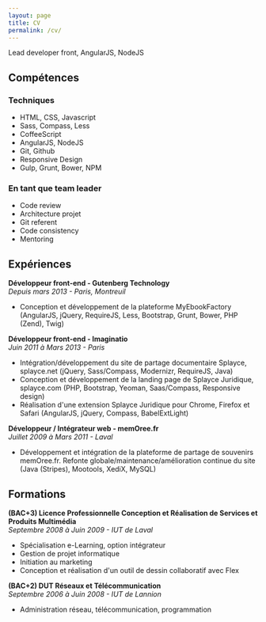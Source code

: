 ```yaml
---
layout: page
title: CV
permalink: /cv/
---
```


Lead developer front, AngularJS, NodeJS

## Compétences

### Techniques
- HTML, CSS, Javascript
- Sass, Compass, Less
- CoffeeScript
- AngularJS, NodeJS
- Git, Github
- Responsive Design
- Gulp, Grunt, Bower, NPM

### En tant que team leader
- Code review
- Architecture projet
- Git referent
- Code consistency
- Mentoring

## Expériences

**Développeur front-end - Gutenberg Technology**<br/>
*Depuis mars 2013 - Paris, Montreuil*

- Conception et développement de la plateforme MyEbookFactory (AngularJS, jQuery,
RequireJS, Less, Bootstrap, Grunt, Bower, PHP (Zend), Twig)

**Développeur front-end - Imaginatio**<br/>
*Juin 2011 à Mars 2013 - Paris*

- Intégration/développement du site de partage documentaire Splayce, splayce.net
(jQuery, Sass/Compass, Modernizr, RequireJS, Java)
- Conception et développement de la landing page de Splayce Juridique, splayce.com
(PHP, Bootstrap, Yeoman, Saas/Compass, Responsive design)
- Réalisation d'une extension Splayce Juridique pour Chrome, Firefox et Safari
(AngularJS, jQuery, Compass, BabelExtLight)

**Développeur / Intégrateur web - memOree.fr**<br/>
*Juillet 2009 à Mars 2011 - Laval*

- Développement et intégration de la plateforme de partage de souvenirs memOree.fr.
Refonte globale/maintenance/amélioration continue du site (Java (Stripes), Mootools, XediX, MySQL)

## Formations

**(BAC+3) Licence Professionnelle Conception et Réalisation de Services et Produits Multimédia**<br/>
*Septembre 2008 à Juin 2009 - IUT de Laval*

- Spécialisation e-Learning, option intégrateur
- Gestion de projet informatique
- Initiation au marketing
- Conception et réalisation d'un outil de dessin collaboratif avec Flex

**(BAC+2) DUT Réseaux et Télécommunication**<br/>
*Septembre 2006 à Juin 2008 - IUT de Lannion*

- Administration réseau, télécommunication, programmation
